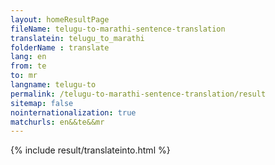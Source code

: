 ```yaml
---
layout: homeResultPage
fileName: telugu-to-marathi-sentence-translation
translatein: telugu_to_marathi
folderName : translate
lang: en
from: te
to: mr
langname: telugu-to
permalink: /telugu-to-marathi-sentence-translation/result
sitemap: false
nointernationalization: true
matchurls: en&&te&&mr
---
```

{% include result/translateinto.html %}

<script src="/js/result/translation.js" data-foldername="{{page.folderName}}" data-lang="{{page.lang}}"></script>
